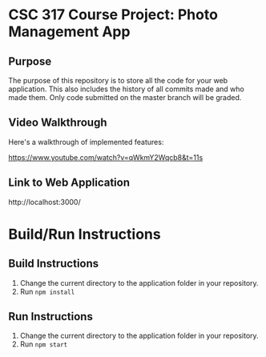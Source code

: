 # CSC 317 Course Project: Photo Management App

## Purpose

The purpose of this repository is to store all the code for your web application. This also includes the history of all commits made and who made them. Only code submitted on the master branch will be graded.

## Video Walkthrough
Here's a walkthrough of implemented features:

https://www.youtube.com/watch?v=qWkmY2Wqcb8&t=11s


## Link to Web Application
http://localhost:3000/

# Build/Run Instructions

## Build Instructions
1. Change the current directory to the application folder in your repository.
2. Run `npm install`

## Run Instructions
1. Change the current directory to the application folder in your repository.
2. Run `npm start`

